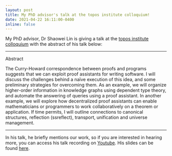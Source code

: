 ```yaml
---
layout: post
title: My PhD advisor's talk at the topos institute colloquium!
date: 2021-04-22 16:11:00-0400
inline: false
---
```


My PhD advisor, Dr Shaowei Lin is giving a talk at the [topos institute colloquium](https://topos.site/topos-colloquium/) with the abstract of his talk below:

***

Abstract

The Curry-Howard correspondence between proofs and programs suggests that we can exploit proof assistants for writing software. I will discuss the challenges behind a naïve execution of this idea, and some preliminary strategies for overcoming them. As an example, we will organize higher-order information in knowledge graphs using dependent type theory, and automate the answering of queries using a proof assistant. In another example, we will explore how decentralized proof assistants can enable mathematicians or programmers to work collaboratively on a theorem or application. If time permits, I will outline connections to canonical structures, reflection (ssreflect), transport, unification and universe management.

***

In his talk, he briefly mentions our work, so if you are interested in hearing more, you can access his talk recording on [Youtube](https://www.youtube.com/watch?v=cEdoG9h-pYg). His slides can be found [here](https://zunction.github.io/assets/pdf/slides-2021-04-22). 